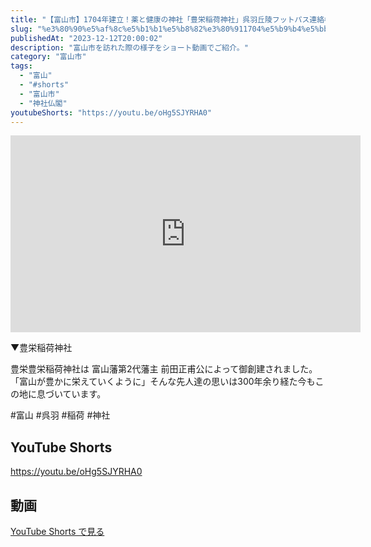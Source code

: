 ```yaml
---
title: "【富山市】1704年建立！薬と健康の神社「豊栄稲荷神社」呉羽丘陵フットパス連絡橋すぐそば #shorts"
slug: "%e3%80%90%e5%af%8c%e5%b1%b1%e5%b8%82%e3%80%911704%e5%b9%b4%e5%bb%ba%e7%ab%8b%ef%bc%81%e8%96%ac%e3%81%a8%e5%81%a5%e5%ba%b7%e3%81%ae%e7%a5%9e%e7%a4%be%e3%80%8c%e8%b1%8a%e6%a0%84%e7%a8%b2%e8%8d%b7"
publishedAt: "2023-12-12T20:00:02"
description: "富山市を訪れた際の様子をショート動画でご紹介。"
category: "富山市"
tags: 
  - "富山"
  - "#shorts"
  - "富山市"
  - "神社仏閣"
youtubeShorts: "https://youtu.be/oHg5SJYRHA0"
---
```


<iframe width="560" height="315" src="https://www.youtube.com/embed/1Ia0MZ6NeJE" frameborder="0" allowfullscreen></iframe>

▼豊栄稲荷神社

豊栄豊栄稲荷神社は 富山藩第2代藩主 前田正甫公によって御創建されました。 「富山が豊かに栄えていくように」そんな先人達の思いは300年余り経た今もこの地に息づいています。

#富山 #呉羽 #稲荷 #神社

## YouTube Shorts

https://youtu.be/oHg5SJYRHA0

## 動画

[YouTube Shorts で見る](https://youtu.be/oHg5SJYRHA0)

